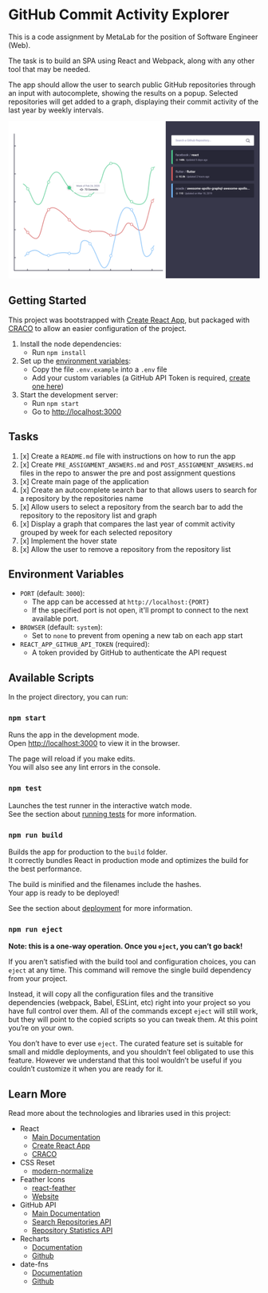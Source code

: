 # GitHub Commit Activity Explorer

This is a code assignment by MetaLab for the position of Software Engineer (Web).

The task is to build an SPA using React and Webpack, along with any other tool that may be needed.

The app should allow the user to search public GitHub repositories through an input with autocomplete, showing the results on a popup. Selected repositories will get added to a graph, displaying their commit activity of the last year by weekly intervals.

<img src="./docs/assets/mockup.png" alt="Mock Design" width="600"/>

## Getting Started

This project was bootstrapped with [Create React App](https://github.com/facebook/create-react-app), but packaged with [CRACO](https://craco.js.org) to allow an easier configuration of the project.

1. Install the node dependencies:
   - Run `npm install`
2. Set up the [environment variables](#environment-variables):
   - Copy the file `.env.example` into a `.env` file
   - Add your custom variables (a GitHub API Token is required, [create one here](https://github.com/settings/tokens))
3. Start the development server:
   - Run `npm start`
   - Go to [http://localhost:3000](http://localhost:3000)

## Tasks

1. [x] Create a `README.md` file with instructions on how to run the app
2. [x] Create `PRE_ASSIGNMENT_ANSWERS.md` and `POST_ASSIGNMENT_ANSWERS.md` files in the repo to answer the pre and post assignment questions
3. [x] Create main page of the application
4. [x] Create an autocomplete search bar to that allows users to search for a repository by the repositories name
5. [x] Allow users to select a repository from the search bar to add the repository to the repository list and graph
6. [x] Display a graph that compares the last year of commit activity grouped by week for each selected repository
7. [x] Implement the hover state
8. [x] Allow the user to remove a repository from the repository list

## Environment Variables

- `PORT` (default: `3000`):
  - The app can be accessed at `http://localhost:{PORT}`
  - If the specified port is not open, it'll prompt to connect to the next available port.
- `BROWSER` (default: `system`):
  - Set to `none` to prevent from opening a new tab on each app start
- `REACT_APP_GITHUB_API_TOKEN` (required):
  - A token provided by GitHub to authenticate the API request

## Available Scripts

In the project directory, you can run:

### `npm start`

Runs the app in the development mode.\
Open [http://localhost:3000](http://localhost:3000) to view it in the browser.

The page will reload if you make edits.\
You will also see any lint errors in the console.

### `npm test`

Launches the test runner in the interactive watch mode.\
See the section about [running tests](https://facebook.github.io/create-react-app/docs/running-tests) for more information.

### `npm run build`

Builds the app for production to the `build` folder.\
It correctly bundles React in production mode and optimizes the build for the best performance.

The build is minified and the filenames include the hashes.\
Your app is ready to be deployed!

See the section about [deployment](https://facebook.github.io/create-react-app/docs/deployment) for more information.

### `npm run eject`

**Note: this is a one-way operation. Once you `eject`, you can’t go back!**

If you aren’t satisfied with the build tool and configuration choices, you can `eject` at any time. This command will remove the single build dependency from your project.

Instead, it will copy all the configuration files and the transitive dependencies (webpack, Babel, ESLint, etc) right into your project so you have full control over them. All of the commands except `eject` will still work, but they will point to the copied scripts so you can tweak them. At this point you’re on your own.

You don’t have to ever use `eject`. The curated feature set is suitable for small and middle deployments, and you shouldn’t feel obligated to use this feature. However we understand that this tool wouldn’t be useful if you couldn’t customize it when you are ready for it.

## Learn More

Read more about the technologies and libraries used in this project:

- React
  - [Main Documentation](https://reactjs.org/)
  - [Create React App](https://facebook.github.io/create-react-app/docs/getting-started)
  - [CRACO](https://craco.js.org/docs/)
- CSS Reset
  - [modern-normalize](https://github.com/sindresorhus/modern-normalize)
- Feather Icons
  - [react-feather](https://github.com/feathericons/react-feather)
  - [Website](https://feathericons.com)
- GitHub API
  - [Main Documentation](https://docs.github.com/en)
  - [Search Repositories API](https://docs.github.com/en/rest/search/search?apiVersion=2022-11-28#search-repositories)
  - [Repository Statistics API](https://docs.github.com/en/rest/metrics/statistics?apiVersion=2022-11-28#get-the-last-year-of-commit-activity)
- Recharts
  - [Documentation](https://recharts.org/en-US)
  - [Github](https://github.com/recharts/recharts)
- date-fns
  - [Documentation](https://date-fns.org)
  - [Github](https://github.com/date-fns/date-fns)
